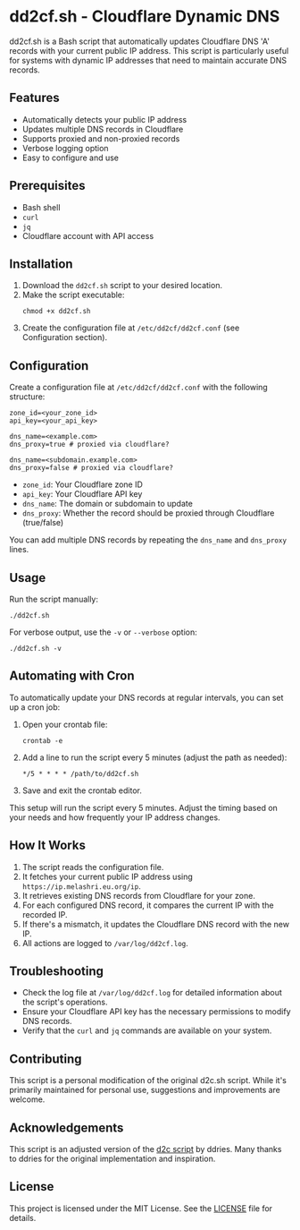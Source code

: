 # dd2cf.sh - Cloudflare Dynamic DNS 

dd2cf.sh is a Bash script that automatically updates Cloudflare DNS 'A' records with your current public IP address. This script is particularly useful for systems with dynamic IP addresses that need to maintain accurate DNS records.

## Features

- Automatically detects your public IP address
- Updates multiple DNS records in Cloudflare
- Supports proxied and non-proxied records
- Verbose logging option
- Easy to configure and use

## Prerequisites

- Bash shell
- `curl`
- `jq`
- Cloudflare account with API access

## Installation

1. Download the `dd2cf.sh` script to your desired location.
2. Make the script executable:
   ```
   chmod +x dd2cf.sh
   ```
3. Create the configuration file at `/etc/dd2cf/dd2cf.conf` (see Configuration section).

## Configuration

Create a configuration file at `/etc/dd2cf/dd2cf.conf` with the following structure:

```
zone_id=<your_zone_id>
api_key=<your_api_key>

dns_name=<example.com>
dns_proxy=true # proxied via cloudflare?

dns_name=<subdomain.example.com>
dns_proxy=false # proxied via cloudflare?
```

- `zone_id`: Your Cloudflare zone ID
- `api_key`: Your Cloudflare API key
- `dns_name`: The domain or subdomain to update
- `dns_proxy`: Whether the record should be proxied through Cloudflare (true/false)

You can add multiple DNS records by repeating the `dns_name` and `dns_proxy` lines.

## Usage

Run the script manually:

```
./dd2cf.sh
```

For verbose output, use the `-v` or `--verbose` option:

```
./dd2cf.sh -v
```

## Automating with Cron

To automatically update your DNS records at regular intervals, you can set up a cron job:

1. Open your crontab file:
   ```
   crontab -e
   ```

2. Add a line to run the script every 5 minutes (adjust the path as needed):
   ```
   */5 * * * * /path/to/dd2cf.sh
   ```

3. Save and exit the crontab editor.

This setup will run the script every 5 minutes. Adjust the timing based on your needs and how frequently your IP address changes.

## How It Works

1. The script reads the configuration file.
2. It fetches your current public IP address using `https://ip.melashri.eu.org/ip`.
3. It retrieves existing DNS records from Cloudflare for your zone.
4. For each configured DNS record, it compares the current IP with the recorded IP.
5. If there's a mismatch, it updates the Cloudflare DNS record with the new IP.
6. All actions are logged to `/var/log/dd2cf.log`.

## Troubleshooting

- Check the log file at `/var/log/dd2cf.log` for detailed information about the script's operations.
- Ensure your Cloudflare API key has the necessary permissions to modify DNS records.
- Verify that the `curl` and `jq` commands are available on your system.

## Contributing

This script is a personal modification of the original d2c.sh script. While it's primarily maintained for personal use, suggestions and improvements are welcome.

## Acknowledgements

This script is an adjusted version of the [d2c script](https://github.com/ddries/d2c.sh) by ddries. Many thanks to ddries for the original implementation and inspiration.

## License

This project is licensed under the MIT License. See the [LICENSE](LICENSE) file for details.


